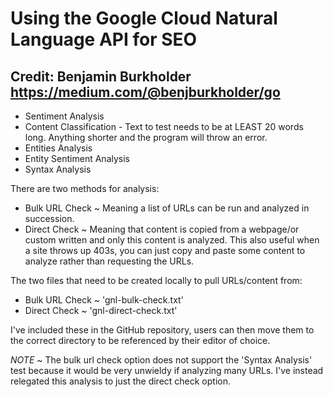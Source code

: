 # Using the Google Cloud Natural Language API for SEO 
## Credit: Benjamin Burkholder https://medium.com/@benjburkholder/go

- Sentiment Analysis
- Content Classification - Text to test needs to be at LEAST 20 words long. Anything shorter and the program will throw an error.
- Entities Analysis
- Entity Sentiment Analysis
- Syntax Analysis


There are two methods for analysis:
- Bulk URL Check ~ Meaning a list of URLs can be run and analyzed in succession.
- Direct Check ~ Meaning that content is copied from a webpage/or custom written and only this content is analyzed.
    This also useful when a site throws up 403s, you can just copy and paste some content to analyze rather than requesting the URLs.

The two files that need to be created locally to pull URLs/content from:
- Bulk URL Check ~ 'gnl-bulk-check.txt'
- Direct Check ~ 'gnl-direct-check.txt'

I've included these in the GitHub repository, users can then move them to the correct directory to be referenced by their editor of choice.

*NOTE* ~ The bulk url check option does not support the 'Syntax Analysis' test because it would be very unwieldy if analyzing many URLs. I've instead relegated this analysis to just the direct check option.
